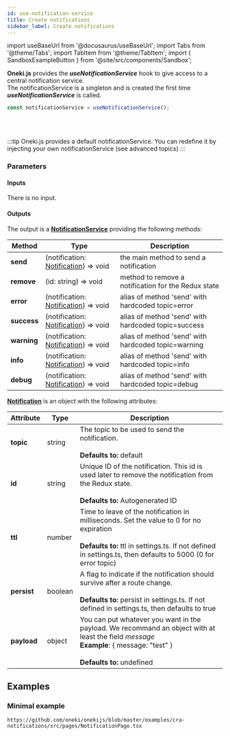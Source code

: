 ```yaml
---
id: use-notification-service
title: Create notifications
sidebar_label: Create notifications
---
```

import useBaseUrl from '@docusaurus/useBaseUrl';
import Tabs from '@theme/Tabs';
import TabItem from '@theme/TabItem';
import { SandboxExampleButton } from '@site/src/components/Sandbox';

**Oneki.js** provides the ***useNotificationService*** hook to give access to a central notification service.<br/>
The notificationService is a singleton and is created the first time ***useNotificationService*** is called.

```javascript
const notificationService = useNotificationService();
```
<br/><br/>

:::tip
Oneki.js provides a default notificationService. You can redefine it by injecting your own notificationService (see advanced topics)
:::

### Parameters
#### Inputs
There is no input.
#### Outputs
The output is a **[NotificationService](../../api/classes/NotificationService)** providing the following methods: 

| Method | Type | Description |
| ------ | --- |----------- | 
| **send** | (notification: [Notification](../../api/interfaces/Notification)) => void | the main method to send a notification |
| **remove** | (id: string) => void | method to remove a notification for the Redux state |
| **error** | (notification: [Notification](../../api/interfaces/Notification)) => void | alias of method 'send' with hardcoded topic=error |
| **success** | (notification: [Notification](../../api/interfaces/Notification)) => void | alias of method 'send' with hardcoded topic=success |
| **warning** | (notification: [Notification](../../api/interfaces/Notification)) => void | alias of method 'send' with hardcoded topic=warning |
| **info** | (notification: [Notification](../../api/interfaces/Notification)) => void | alias of method 'send' with hardcoded topic=info |
| **debug** | (notification: [Notification](../../api/interfaces/Notification)) => void | alias of method 'send' with hardcoded topic=debug |


**[Notification](../../api/interfaces/Notification)** is an object with the following attributes:

| Attribute | Type | Description |
| --------- | ---- | ----------- |
| **topic** | string | The topic to be used to send the notification.<br/><br/>**Defaults to:** default |
| **id** | string | Unique ID of the notification. This id is used later to remove the notification from the Redux state.<br/><br/>**Defaults to:** Autogenerated ID |
| **ttl** | number | Time to leave of the notification in milliseconds. Set the value to 0 for no expiration<br/><br/>**Defaults to:** ttl in settings.ts. If not defined in settings.ts, then defaults to 5000 (0 for error topic) |
| **persist** | boolean | A flag to indicate if the notification should survive after a route change.<br/><br/>**Defaults to:** persist in settings.ts. If not defined in settings.ts, then defaults to true |
| **payload** | object | You can put whatever you want in the payload. We recommand an object with at least the field *message*<br/>**Example**: { message: "test" }<br/><br/>**Defaults to:** undefined |

## Examples
### Minimal example
<SandboxExampleButton name="cra-notifications" />

```tsx reference
https://github.com/oneki/onekijs/blob/master/examples/cra-notifications/src/pages/NotificationPage.tsx
```